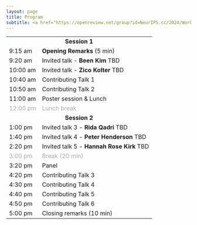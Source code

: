 ```yaml
---
layout: page
title: Program
subtitle: <a href="https://openreview.net/group?id=NeurIPS.cc/2024/Workshop/SoLaR#tab-accept-spotlight">List of Accepted Papers</a>
---
```


<table style='margin-bottom:10pt;margin-left:auto;margin-right:auto;'>
  <tr>
    <td colspan="2" style="text-align: center;"><b>Session 1</b></td>
  </tr>
  <tr>
    <td>9:15 am</td>
    <td><b>Opening Remarks</b> (5 min)</td>
  </tr>
  <tr>
    <td>9:20 am</td>
    <td>Invited talk - <b>Been Kim</b> TBD</td>
  </tr>
  <tr>
    <td>10:00 am</td>
    <td>Invited talk - <b>Zico Kolter</b> TBD</td>
  </tr>
  <tr>
    <td>10:40 am</td>
    <td>Contributing Talk 1</td>
  </tr>
  <tr>
    <td>10:50 am</td>
    <td>Contributing Talk 2</td>
  </tr>
  <tr>
    <td>11:00 am</td>
    <td> Poster session & Lunch </td>
  </tr>
  <tr style='color:darkgray;'>
    <td>12:00 pm</td>
    <td>Lunch break</td>
  </tr>
  
  <tr>
    <td colspan="2" style="text-align: center;"><b>Session 2</b></td>
  </tr>
  <tr>
    <td>1:00 pm</td>
    <td>Invited talk 3 - <b>Rida Qadri</b> TBD</td>
  </tr>
  <tr>
    <td>1:40 pm</td>
    <td>Invited talk 4 - <b>Peter Henderson</b> TBD</td>
  </tr>
    <tr>
    <td>2:20 pm</td>
    <td>Invited talk 5 - <b>Hannah Rose Kirk</b> TBD </td>
  </tr>
    <tr style='color:darkgray;'>
    <td>3:00 pm</td>
    <td>Break (20 min)</td>
  </tr>
  <tr>
    <td>3:20 pm</td>
    <td>Panel</td>
  </tr>
  <tr>
    <td>4:20 pm</td>
    <td>Contributing Talk 3</td>
  </tr>
  <tr>
    <td>4:30 pm</td>
    <td>Contributing Talk 4</td>
  </tr>
  <tr>
    <td>4:40 pm</td>
    <td>Contributing Talk 5</td>
  </tr>
  <tr>
    <td>4:50 pm</td>
    <td>Contributing Talk 6</td>
  </tr>
  <tr>
    <td>5:00 pm</td>
    <td>Closing remarks (10 min)</td>
  </tr>
</table>

<!-- </div> -->
